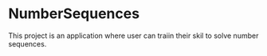 # NumberSequences

This project is an application where user can traiin their skil to solve number sequences.
